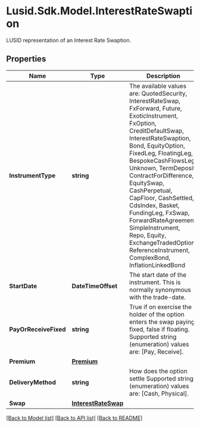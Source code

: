 # Lusid.Sdk.Model.InterestRateSwaption
LUSID representation of an Interest Rate Swaption.

## Properties

Name | Type | Description | Notes
------------ | ------------- | ------------- | -------------
**InstrumentType** | **string** | The available values are: QuotedSecurity, InterestRateSwap, FxForward, Future, ExoticInstrument, FxOption, CreditDefaultSwap, InterestRateSwaption, Bond, EquityOption, FixedLeg, FloatingLeg, BespokeCashFlowsLeg, Unknown, TermDeposit, ContractForDifference, EquitySwap, CashPerpetual, CapFloor, CashSettled, CdsIndex, Basket, FundingLeg, FxSwap, ForwardRateAgreement, SimpleInstrument, Repo, Equity, ExchangeTradedOption, ReferenceInstrument, ComplexBond, InflationLinkedBond | 
**StartDate** | **DateTimeOffset** | The start date of the instrument. This is normally synonymous with the trade-date. | 
**PayOrReceiveFixed** | **string** | True if on exercise the holder of the option enters the swap paying fixed, false if floating.    Supported string (enumeration) values are: [Pay, Receive]. | 
**Premium** | [**Premium**](Premium.md) |  | [optional] 
**DeliveryMethod** | **string** | How does the option settle    Supported string (enumeration) values are: [Cash, Physical]. | 
**Swap** | [**InterestRateSwap**](InterestRateSwap.md) |  | 

[[Back to Model list]](../README.md#documentation-for-models) [[Back to API list]](../README.md#documentation-for-api-endpoints) [[Back to README]](../README.md)

